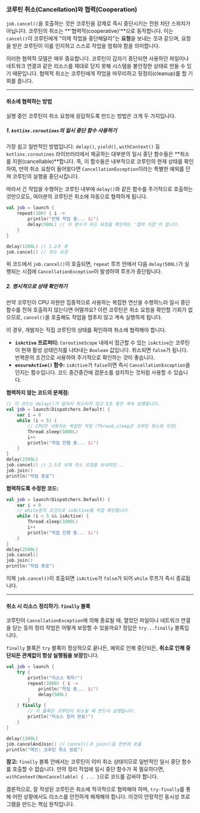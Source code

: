 ### 코루틴 취소(Cancellation)와 협력(Cooperation)

`job.cancel()`을 호출하는 것은 코루틴을 강제로 즉시 중단시키는 전원 차단 스위치가 아닙니다. 코루틴의 취소는 \*\*'협력적(cooperative)'\*\*으로 동작합니다. 이는 `cancel()`이 코루틴에게 "이제 작업을 중단해달라"는 **요청**을 보내는 것과 같으며, 요청을 받은 코루틴이 이를 인지하고 스스로 작업을 멈춰야 함을 의미합니다.

이러한 협력적 모델은 매우 중요합니다. 코루틴이 갑자기 중단되면 사용하던 파일이나 네트워크 연결과 같은 리소스를 제대로 닫지 못해 시스템을 불안정한 상태로 만들 수 있기 때문입니다. 협력적 취소는 코루틴에게 작업을 마무리하고 뒷정리(cleanup)를 할 기회를 줍니다.

-----

#### 취소에 협력하는 방법

실행 중인 코루틴이 취소 요청에 응답하도록 만드는 방법은 크게 두 가지입니다.

##### 1\. `kotlinx.coroutines`의 일시 중단 함수 사용하기

가장 쉽고 일반적인 방법입니다. `delay()`, `yield()`, `withContext()` 등 `kotlinx.coroutines` 라이브러리에서 제공하는 대부분의 일시 중단 함수들은 \*\*취소를 지원(cancellable)\*\*합니다. 즉, 이 함수들은 내부적으로 코루틴의 현재 상태를 확인하여, 만약 취소 요청이 들어왔다면 `CancellationException`이라는 특별한 예외를 던져 코루틴의 실행을 중단시킵니다.

따라서 긴 작업을 수행하는 코루틴 내부에 `delay()`와 같은 함수를 주기적으로 호출하는 것만으로도, 여러분의 코루틴은 취소에 자동으로 협력하게 됩니다.

```kotlin
val job = launch {
    repeat(100) { i ->
        println("반복 작업 중... $i")
        delay(500L) // 이 함수가 취소 요청을 확인하는 '협력 지점'이 됩니다.
    }
}

delay(1200L) // 1.2초 후
job.cancel() // 취소 요청
```

위 코드에서 `job.cancel()`이 호출되면, `repeat` 루프 안에서 다음 `delay(500L)`가 실행되는 시점에 `CancellationException`이 발생하여 루프가 중단됩니다.

##### 2\. 명시적으로 상태 확인하기

만약 코루틴이 CPU 자원만 집중적으로 사용하는 복잡한 연산을 수행하느라 일시 중단 함수를 전혀 호출하지 않는다면 어떨까요? 이런 코루틴은 취소 요청을 확인할 기회가 없으므로, `cancel()`을 호출해도 작업을 멈추지 않고 계속 실행하게 됩니다.

이 경우, 개발자는 직접 코루틴의 상태를 확인하여 취소에 협력해야 합니다.

  * **`isActive` 프로퍼티:** `CoroutineScope` 내에서 접근할 수 있는 `isActive`는 코루틴이 현재 활성 상태인지를 나타내는 `Boolean` 값입니다. 취소되면 `false`가 됩니다. 반복문의 조건으로 사용하여 주기적으로 확인하는 것이 좋습니다.
  * **`ensureActive()` 함수:** `isActive`가 `false`이면 즉시 `CancellationException`을 던지는 함수입니다. 코드 중간중간에 검문소를 설치하는 것처럼 사용할 수 있습니다.

**협력하지 않는 코드의 문제점:**

```kotlin
// 이 코드는 delay()가 없어서 취소되지 않고 5초 동안 계속 실행됩니다.
val job = launch(Dispatchers.Default) {
    var i = 0
    while (i < 5) {
        // CPU만 사용하는 복잡한 작업 (Thread.sleep은 코루틴 취소와 무관)
        Thread.sleep(1000L) 
        i++
        println("작업 진행 중... $i")
    }
}
delay(2500L)
job.cancel() // 2.5초 뒤에 취소 요청을 보내지만...
job.join()
println("작업 종료")
```

**협력하도록 수정한 코드:**

```kotlin
val job = launch(Dispatchers.Default) {
    var i = 0
    // while문의 조건으로 isActive를 직접 확인합니다.
    while (i < 5 && isActive) { 
        Thread.sleep(1000L)
        i++
        println("작업 진행 중... $i")
    }
}
delay(2500L)
job.cancel()
job.join()
println("작업 종료")
```

이제 `job.cancel()`이 호출되면 `isActive`가 `false`가 되어 `while` 루프가 즉시 종료됩니다.

-----

#### 취소 시 리소스 정리하기: `finally` 블록

코루틴이 `CancellationException`에 의해 종료될 때, 열었던 파일이나 네트워크 연결을 닫는 등의 정리 작업은 어떻게 보장할 수 있을까요? 정답은 `try...finally` 블록입니다.

`finally` 블록은 `try` 블록이 정상적으로 끝나든, 예외로 인해 중단되든, **취소로 인해 중단되든 관계없이 항상 실행됨을 보장**합니다.

```kotlin
val job = launch {
    try {
        println("리소스 획득!")
        repeat(1000) { i ->
            println("작업 중... $i")
            delay(500L)
        }
    } finally {
        // 이 블록은 코루틴이 취소될 때 반드시 실행됩니다.
        println("리소스 정리 완료!")
    }
}

delay(1300L)
job.cancelAndJoin() // cancel()과 join()을 한번에 호출
println("메인: 코루틴 취소 완료")
```

**참고:** `finally` 블록 안에서는 코루틴이 이미 취소 상태이므로 일반적인 일시 중단 함수를 호출할 수 없습니다. 만약 정리 작업에 일시 중단 함수가 꼭 필요하다면, `withContext(NonCancellable) { ... }`으로 코드를 감싸야 합니다.

결론적으로, 잘 작성된 코루틴은 취소에 적극적으로 협력해야 하며, `try-finally`를 통해 어떤 상황에서도 리소스를 안전하게 해제해야 합니다. 이것이 안정적인 동시성 프로그램을 만드는 핵심 원칙입니다.